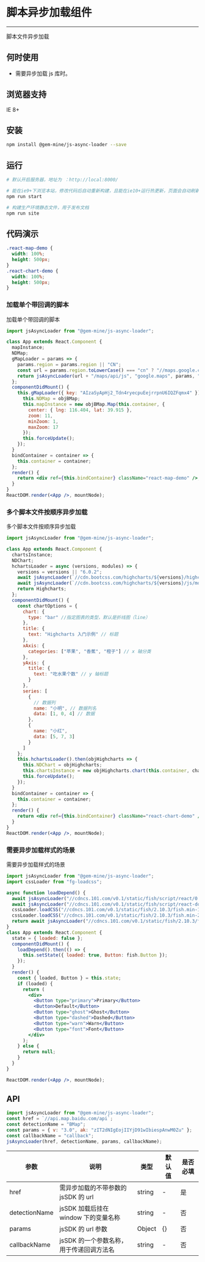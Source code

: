 # 脚本异步加载组件

---

脚本文件异步加载

## 何时使用

- 需要异步加载 js 库时。

## 浏览器支持

IE 8+

## 安装

```bash
npm install @gem-mine/js-async-loader --save
```

## 运行

```bash
# 默认开启服务器，地址为 ：http://local:8000/

# 能在ie9+下浏览本站，修改代码后自动重新构建，且能在ie10+运行热更新，页面会自动刷新
npm run start

# 构建生产环境静态文件，用于发布文档
npm run site
```

## 代码演示

```css
.react-map-demo {
  width: 100%;
  height: 500px;
}
.react-chart-demo {
  width: 100%;
  height: 500px;
}
```

### 加载单个带回调的脚本

加载单个带回调的脚本

```jsx
import jsAsyncLoader from "@gem-mine/js-async-loader";

class App extends React.Component {
  mapInstance;
  NDMap;
  gMapLoader = params => {
    params.region = params.region || "CN";
    const url = params.region.toLowerCase() === "cn" ? "//maps.google.cn" : "//maps.googleapis.com";
    return jsAsyncLoader(url + "/maps/api/js", "google.maps", params, "callback");
  };
  componentDidMount() {
    this.gMapLoader({ key: "AIzaSyApHj2_Tdn4ryecpuEejrrpnU6IQZFqmx4" }).then(objBMap => {
      this.NDMap = objBMap;
      this.mapInstance = new objBMap.Map(this.container, {
        center: { lng: 116.404, lat: 39.915 },
        zoom: 11,
        minZoom: 1,
        maxZoom: 17
      });
      this.forceUpdate();
    });
  }
  bindContainer = container => {
    this.container = container;
  };
  render() {
    return <div ref={this.bindContainer} className="react-map-demo" />;
  }
}
ReactDOM.render(<App />, mountNode);
```

### 多个脚本文件按顺序异步加载

多个脚本文件按顺序异步加载

```jsx
import jsAsyncLoader from "@gem-mine/js-async-loader";

class App extends React.Component {
  chartsInstance;
  NDChart;
  hchartsLoader = async (versions, modules) => {
    versions = versions || "6.0.2";
    await jsAsyncLoader(`//cdn.bootcss.com/highcharts/${versions}/highcharts.js`, "Highcharts");
    await jsAsyncLoader(`//cdn.bootcss.com/highcharts/${versions}/js/modules/oldie.js`);
    return Highcharts;
  };
  componentDidMount() {
    const chartOptions = {
      chart: {
        type: "bar" //指定图表的类型，默认是折线图（line）
      },
      title: {
        text: "Highcharts 入门示例" // 标题
      },
      xAxis: {
        categories: ["苹果", "香蕉", "橙子"] // x 轴分类
      },
      yAxis: {
        title: {
          text: "吃水果个数" // y 轴标题
        }
      },
      series: [
        {
          // 数据列
          name: "小明", // 数据列名
          data: [1, 0, 4] // 数据
        },
        {
          name: "小红",
          data: [5, 7, 3]
        }
      ]
    };
    this.hchartsLoader().then(objHighcharts => {
      this.NDChart = objHighcharts;
      this.chartsInstance = new objHighcharts.chart(this.container, chartOptions);
      this.forceUpdate();
    });
  }
  bindContainer = container => {
    this.container = container;
  };
  render() {
    return <div ref={this.bindContainer} className="react-chart-demo" />;
  }
}
ReactDOM.render(<App />, mountNode);
```

### 需要异步加载样式的场景

需要异步加载样式的场景

```jsx
import jsAsyncLoader from "@gem-mine/js-async-loader";
import cssLoader from "fg-loadcss";

async function loadDepend() {
  await jsAsyncLoader("//cdncs.101.com/v0.1/static/fish/script/react/0.14.9/react.js", "React");
  await jsAsyncLoader("//cdncs.101.com/v0.1/static/fish/script/react-dom/0.14.9/react-dom.js", "ReactDOM");
  cssLoader.loadCSS("//cdncs.101.com/v0.1/static/fish/2.10.3/fish.min-1.css");
  cssLoader.loadCSS("//cdncs.101.com/v0.1/static/fish/2.10.3/fish.min-2.css");
  return await jsAsyncLoader("//cdncs.101.com/v0.1/static/fish/2.10.3/fish.min.js", "fish");
}
class App extends React.Component {
  state = { loaded: false };
  componentDidMount() {
    loadDepend().then(() => {
      this.setState({ loaded: true, Button: fish.Button });
    });
  }
  render() {
    const { loaded, Button } = this.state;
    if (loaded) {
      return (
        <div>
          <Button type="primary">Primary</Button>
          <Button>Default</Button>
          <Button type="ghost">Ghost</Button>
          <Button type="dashed">Dashed</Button>
          <Button type="warn">Warn</Button>
          <Button type="font">Font</Button>
        </div>
      );
    } else {
      return null;
    }
  }
}

ReactDOM.render(<App />, mountNode);
```

## API

```js
import jsAsyncLoader from "@gem-mine/js-async-loader";
const href = `//api.map.baidu.com/api`;
const detectionName = "BMap";
const params = { v: "3.0", ak: "zIT2dNIgEojIIYjD91wIbiespAnwM0Zu" };
const callbackName = "callback";
jsAsyncLoader(href, detectionName, params, callbackName);
```

| 参数          | 说明                                     | 类型   | 默认值 | 是否必填 |
| ------------- | ---------------------------------------- | ------ | ------ | -------- |
| href        | 需异步加载的不带参数的 jsSDK 的 url      | string | -      | 是       |
| detectionName | jsSDK 加载后挂在 window 下的变量名称     | string | -      | 否       |
| params  | jsSDK 的 url 参数                        | Object | {}     | 否       |
| callbackName  | jsSDK 的一个参数名称，用于传递回调方法名 | string | -      | 否       |
